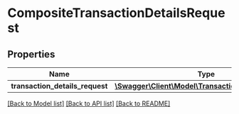 # CompositeTransactionDetailsRequest

## Properties
Name | Type | Description | Notes
------------ | ------------- | ------------- | -------------
**transaction_details_request** | [**\Swagger\Client\Model\TransactionDetailsRequest[]**](TransactionDetailsRequest.md) |  | [optional] 

[[Back to Model list]](../../README.md#documentation-for-models) [[Back to API list]](../../README.md#documentation-for-api-endpoints) [[Back to README]](../../README.md)

